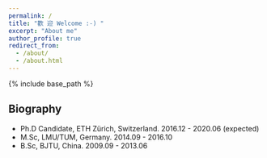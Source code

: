 ```yaml
---
permalink: /
title: "歡 迎 Welcome :-) "
excerpt: "About me"
author_profile: true
redirect_from: 
  - /about/
  - /about.html
---
```

<!-- Global site tag (gtag.js) - Google Analytics -->
<script async src="https://www.googletagmanager.com/gtag/js?id=UA-129282360-1"></script>
<script>
  window.dataLayer = window.dataLayer || [];
  function gtag(){dataLayer.push(arguments);}
  gtag('js', new Date());

  gtag('config', 'UA-129282360-1');
</script>

{% include base_path %}


## Biography

* Ph.D Candidate, ETH Zürich, Switzerland. 2016.12 - 2020.06 (expected)
* M.Sc, LMU/TUM, Germany. 2014.09 - 2016.10
* B.Sc, BJTU, China. 2009.09 - 2013.06

  
